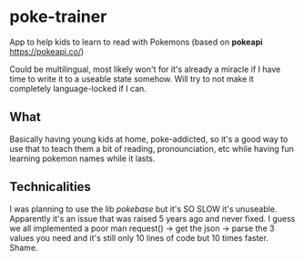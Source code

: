 # poke-trainer
App to help kids to learn to read with Pokemons (based on **pokeapi** https://pokeapi.co/)

Could be multilingual, most likely won't for it's already a miracle if I have time to write it to a useable state somehow. Will try to not make it completely language-locked if I can.

## What
Basically having young kids at home, poke-addicted, so it's a good way to use that to teach them a bit of reading, pronounciation, etc while having fun learning pokemon names while it lasts.

## Technicalities
I was planning to use the lib *pokebase* but it's SO SLOW it's unuseable. Apparently it's an issue that was raised 5 years ago and never fixed. I guess we all implemented a poor man request() -> get the json -> parse the 3 values you need and it's still only 10 lines of code but 10 times faster. Shame.
